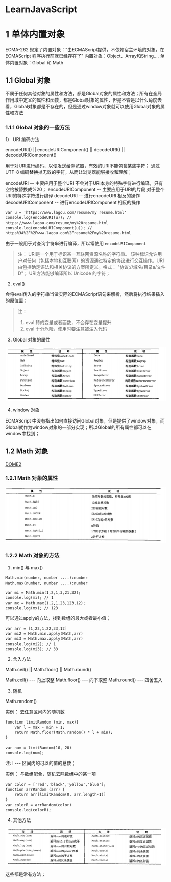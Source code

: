 # LearnJavaScript

# 1 单体内置对象

ECMA-262 规定了内置对象："由ECMAScript提供，不依赖宿主环境的对象，在ECMAScript 程序执行前就已经存在了"
内置对象：Object、Array和String....
单体内置对象：Global 和 Math

## 1.1 Global 对象

不属于任何其他对象的属性和方法，都是Global对象的属性和方法；所有在全局作用域中定义的属性和函数，都是Global对象的属性，但是不管是以什么角度去看，Global对象都是不存在的，但是通过window对象就可以使用Global对象的属性和方法

### 1.1.1 Global 对象的一些方法

1） URI 编码方法

encodeURI() || encodeURIComponent() || decodeURI() || decodeURIComponent()

用于对URI进行编码，以便发送给浏览器，有效的URI不能包含某些字符；
通过UTF-8 编码替换掉无效的字符，从而让浏览器能够接收和理解；

encodeURI -- 主要应用于整个URI 不会对于URI本身的特殊字符进行编译，只有空格被替换成%20；
encodeURIComponent -- 主要应用于URI的片段 对于整个URI的特殊字符进行编译
decodeURI -- 进行encodeURI 相反的操作
decodeURIComponent -- 进行encodeURIComponent 相反的操作

```
var u = 'https://www.lagou.com/resume/my resume.html'
console.log(encodeURI(u)); // https://www.lagou.com/resume/my%20resume.html
console.log(encodeURIComponent(u)); // https%3A%2F%2Fwww.lagou.com%2Fresume%2Fmy%20resume.html
```

由于一般用于对查询字符串进行编译，所以常使用 `encodeURIComponent`

>注：
>URI是一个用于标识某一互联网资源名称的字符串。 该种标识允许用户对任何（包括本地和互联网）的资源通过特定的协议进行交互操作。URI由包括确定语法和相关协议的方案所定义。格式： "协议://域名/目录a/文件D"；
>URI方法能够编译所以 Unicode 的字符；

2) eval()

会将eval传入的字符串当做实际的ECMAScript语句来解析，然后将执行结果插入的原位置；

>注：
>1. eval 转的变量或者函数，不会存在变量提升
>2. eval 十分危险，使用时要注意被注入代码

3) Global 对象的属性

![Global对象属性](./img/Global对象的属性.png)

4) window 对象

ECMAScript 中没有指出如何直接访问Global对象，但是提供了window对象，而Global就作为window对象的一部分实现；所以Global的所有属性都可以在window中找到；

## 1.2 Math 对象
[DOME2](./html/dome2.js)
### 1.2.1 Math 对象的属性

![Math对象的属性](./img/Math对象的属性.png)

### 1.2.2 Math 对象的方法

1) min() 与 max()

```
Math.min(number, number ....):number
Math.max(number, number ....):number
```

```
var mi = Math.min(1,2,1,3,21,32);
console.log(mi); // 1
var mx = Math.max(1,2,1,23,123,12);
console.log(mx); // 123
```

可以通过apply的方法，找到数组的最大或者最小值；
```
var arr = [1,22,1,22,33,12]
var mi2 = Math.min.apply(Math,arr)
var mi3 = Math.max.apply(Math,arr)
console.log(mi2); // 1
console.log(mi3); // 33
```

2) 舍入方法

Math.ceil() || Math.floor() || Math.round()

Math.ceil() --- 向上取整
Math.floor() --- 向下取整
Math.round() --- 四舍五入

3) 随机

Math.random()

实例： 去任意区间内的随机数
```
function limitRandom (min, max){
    var l = max - min + 1;
    return Math.floor(Math.random() * l + min);
}

var num = limitRandom(10, 20)
console.log(num);
```

注: l --- 区间内的可以的值的总数；

实例： 与数组配合，随机去除数组中的某一项

```
var color = ['red','black','yellow','blue'];
function arrRandom (arr) {
    return arr[limitRandom(0, arr.length-1)]
}
var colorR = arrRandom(color)
console.log(colorR);
```

4) 其他方法

![Math对象的其他方法](./img/Math对象的其他方法.png)

这些都是常有方法；
